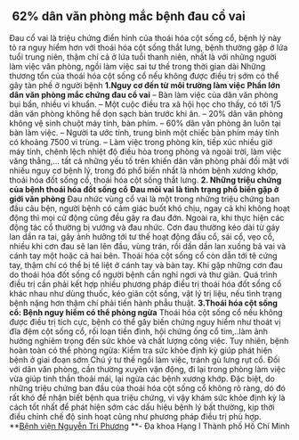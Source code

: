 ## ️ 62% dân văn phòng mắc bệnh đau cổ vai

Đau cổ vai là triệu chứng điển hình của thoái hóa cột sống cổ, bệnh lý này tỏ ra nguy hiểm hơn với thoái hóa cột sống thắt lưng, bệnh thường gặp ở lứa tuổi trung niên, thậm chí cả ở lứa tuổi thanh niên, nhất là với những người làm việc văn phòng, ngồi làm việc sai tư thế trong thời gian dài
Những thương tổn của thoái hóa cột sống cổ nếu không được điều trị sớm có thể gây tàn phế ở người bệnh
**1.Nguy cơ đến từ môi trường làm việc**
**Phần lớn dân văn phòng mắc chứng đau cổ vai**
– Bàn làm việc của dân văn phòng bụi bẩn, nhiều vi khuẩn.
– Một cuộc điều tra xã hội học cho thấy, có tới 1/5 dân văn phòng không hề dọn sạch bàn trước khi ăn.
– 20% dân văn phòng không vệ sinh chuột máy tính, bàn phím.
– 60% dân văn phòng ăn luôn tại bàn làm việc.
– Người ta ước tính, trung bình một chiếc bàn phím máy tính có khoảng 7500 vi trùng.
– Làm việc trong phòng kín, tiếp xúc nhiều giờ máy tính, chênh lệch nhiệt độ điều hòa trong phòng và ngoài trời, làm việc văng thẳng,… tất cả những yếu tố trên khiến dân văn phòng phải đối mặt với nhiều nguy cơ bệnh lý, trong đó phổ biến nhất là nhóm bệnh xương khớp, thoái hóa đốt sống cổ, thoái hóa cột sống thắt lưng.
**2. Những triệu chứng của bệnh thoái hóa đốt sống cổ**
**Đau mỏi vai là tình trạng phổ biến gặp ở giới văn phòng**
Đau nhức vùng cổ vai là một trong những triệu chứng ban đầu cảu bện, người bệnh có cảm giác buốt khó chịu, ngay cả khi không hoạt động thì mọi cử động cũng đều gây ra đau đớn. Ngoài ra, khi thực hiện các động tác cổ thường bị vướng và đau nhức. Cơn đau thường kéo dài từ gáy lan dần ra tai, gây ảnh hưởng tới tư thế hoạt động đầu cổ, sái cổ, vẹo cổ, nhiều khi cơn đau sẽ lan lên đầu, vùng trán, rồi dần dần lan xuống bả vai và cánh tay một hoặc cả hai bên.
Thoái hóa cột sống cổ còn dẫn tới tê cứng tay, thậm chí có thể bị tê liệt ở cánh tay và bàn tay.
Khi gặp những cơn đau do thoái hóa đốt sống cổ người bệnh cần nghỉ ngơi và thư giãn. Quá trình điều trị cần phải kết hợp nhiều phương pháp điều trị thoái hóa đốt sống cổ khác nhau như dùng thuốc, kéo giãn cột sống, vật lý trị liệu, nếu tình trạng bệnh nặng hơn thậm chí phải tiến hành phẫu thuật.
**3.Thoái hóa cột sống cổ: Bệnh nguy hiểm có thể phòng ngừa**
Thoái hóa cột sống cổ nếu không được điều trị tích cực, bệnh có thể gây biến chứng nguy hiểm như thoát vị đĩa đệm cột sống cổ, rối loạn tiền đình, hội chứng ống cổ tim,..làm ảnh hưởng nghiêm trọng đến sức khỏe và chất lượng công việc. Tuy nhiên, bệnh hoàn toàn có thể phòng ngừa:
Kiểm tra sức khỏe định kỳ giúp phát hiện bệnh ở giai đoạn sớm
Chú ý tư thế ngồi làm việc, tránh gù lưng rụt cổ.
Đối với dân văn phòng, cần thường xuyên vận động, đi lại trong phòng làm việc vừa giúp tinh thần thoải mái, lại ngừa các bệnh xương khớp.
Đặc biệt, do những triệu chứng ban đầu của thoái hóa cột sống cổ không rõ ràng, dó đó rất khó để nhận biết bệnh qua triệu chứng, vì vậy khám sức khỏe định kỳ là cách tốt nhất để phát hiện sớm các dấu hiệu bệnh lý bất thường, kịp thời điều chỉnh chế độ sinh hoạt cũng như phương pháp điều trị phù hợp.
**[Bệnh viện Nguyễn Tri Phương](https://bvnguyentriphuong.com.vn/) **- Đa khoa Hạng I Thành phố Hồ Chí Minh
